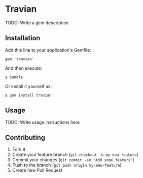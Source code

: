 # Travian

TODO: Write a gem description

## Installation

Add this line to your application's Gemfile:

    gem 'travian'

And then execute:

    $ bundle

Or install it yourself as:

    $ gem install travian

## Usage

TODO: Write usage instructions here

## Contributing

1. Fork it
2. Create your feature branch (`git checkout -b my-new-feature`)
3. Commit your changes (`git commit -am 'Add some feature'`)
4. Push to the branch (`git push origin my-new-feature`)
5. Create new Pull Request
